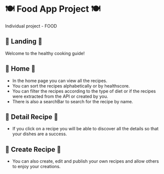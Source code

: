 # **🍽 Food App Project 🍽**

Individual project - FOOD

## 🥗 Landing 🥗

Welcome to the healthy cooking guide!



## 🥗 Home 🥗

- In the home page you can view all the recipes.
- You can sort the recipes alphabetically or by healthscore.
- You can filter the recipes according to the type of diet or if the recipes were extracted from the API or created by you.
- There is also a searchBar to search for the recipe by name.


## 🥗 Detail Recipe 🥗

- If you click on a recipe you will be able to discover all the details so that your dishes are a success.



## 🥗 Create Recipe 🥗

- You can also create, edit and publish your own recipes and allow others to enjoy your creations.

